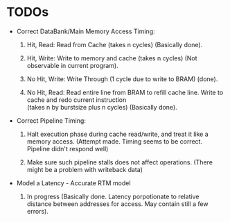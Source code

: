 # TODOs

- Correct DataBank/Main Memory Access Timing:  
  
  1. Hit, Read: Read from Cache (takes n cycles) (Basically done).
  
  2. Hit, Write: Write to memory and cache (takes n cycles) (Not observable in current program).
  
  3. No Hit, Write: Write Through (1 cycle due to write to BRAM) (done).
  
  4. No Hit, Read: Read entire line from BRAM to refill cache line. Write to cache and redo current instruction  
    (takes n by burstsize plus n cycles) (Basically done).  

- Correct Pipeline Timing:

  1. Halt execution phase during cache read/write, and treat it like a memory access. (Attempt made. Timing seems to be correct. Pipeline didn't respond well)
  
  2. Make sure such pipeline stalls does not affect operations. (There might be a problem with writeback data)

- Model a Latency - Accurate RTM model
  
  1. In progress (Basically done. Latency porpotionate to relative distance between addresses for access. May contain still a few errors).
